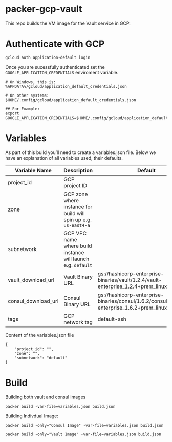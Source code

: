 # packer-gcp-vault
This repo builds the VM image for the Vault service in GCP.

# Authenticate with GCP
```
gcloud auth application-default login
```
Once you are sucessfully authenticated set the `GOOGLE_APPLICATION_CREDENTIALS` enviroment variable. 

```
# On Windows, this is:
%APPDATA%/gcloud/application_default_credentials.json

# On other systems:
$HOME/.config/gcloud/application_default_credentials.json

## For Example:
export GOOGLE_APPLICATION_CREDENTIALS=$HOME/.config/gcloud/application_default_credentials.json

```


# Variables
As part of this build you’ll need to create a variables.json file. Below we have an explanation of all variables used, their defaults.


|Variable Name|Description|Default|
|-------------| --------- |-------|
|project_id  | GCP project ID| |
|zone        | GCP zone where instance for build will spin up e.g. `us-east4-a` | |
|subnetwork  | GCP VPC name where build instance will launch e.g. `default` ||
|vault_download_url| Vault Binary URL | gs://hashicorp-enterprise-binaries/vault/1.2.4/vault-enterprise_1.2.4+prem_linux_amd64.zip|
|consul_download_url| Consul Binary URL | gs://hashicorp-enterprise-binaries/consul/1.6.2/consul-enterprise_1.6.2+prem_linux_amd64.zip|
|tags| GCP network tag | default-ssh


Content of the variables.json file
```
{
    "project_id": "",
    "zone": "",
    "subnetwork": "default"
}
```


# Build
Building both vault and consul images
```
packer build -var-file=variables.json build.json
```

Building Indivdual Image:

```
packer build -only="Consul Image" -var-file=variables.json build.json
```
```
packer build -only="Vault Image" -var-file=variables.json build.json
```


